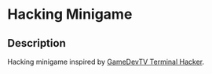 # Hacking Minigame

## Description

Hacking minigame inspired by [GameDevTV Terminal Hacker](https://github.com/CompleteUnityDeveloper2/2_Terminal_Hacker).
